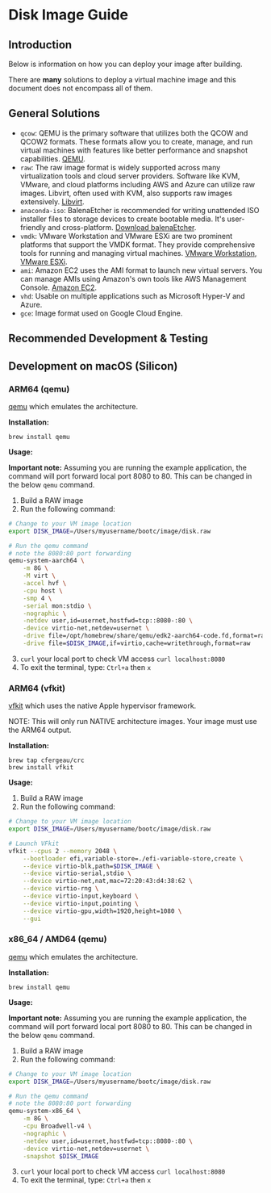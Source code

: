 # Disk Image Guide

## Introduction

Below is information on how you can deploy your image after building.

There are **many** solutions to deploy a virtual machine image and this document does not encompass all of them.

## General Solutions

- `qcow`: QEMU is the primary software that utilizes both the QCOW and QCOW2 formats. These formats allow you to create, manage, and run virtual machines with features like better performance and snapshot capabilities. [QEMU](https://www.qemu.org/).
- `raw`: The raw image format is widely supported across many virtualization tools and cloud server providers. Software like KVM, VMware, and cloud platforms including AWS and Azure can utilize raw images. Libvirt, often used with KVM, also supports raw images extensively. [Libvirt](https://libvirt.org/).
- `anaconda-iso`: BalenaEtcher is recommended for writing unattended ISO installer files to storage devices to create bootable media. It's user-friendly and cross-platform. [Download balenaEtcher](https://www.balena.io/etcher/).
- `vmdk`: VMware Workstation and VMware ESXi are two prominent platforms that support the VMDK format. They provide comprehensive tools for running and managing virtual machines. [VMware Workstation](https://www.vmware.com/products/workstation-pro.html), [VMware ESXi](https://www.vmware.com/products/esxi-and-esx.html).
- `ami`: Amazon EC2 uses the AMI format to launch new virtual servers. You can manage AMIs using Amazon's own tools like AWS Management Console. [Amazon EC2](https://aws.amazon.com/ec2/).
- `vhd`: Usable on multiple applications such as Microsoft Hyper-V and Azure.
- `gce`: Image format used on Google Cloud Engine.

## Recommended Development & Testing

## Development on macOS (Silicon)

### ARM64 (qemu)

[qemu](https://www.qemu.org/) which emulates the architecture.

**Installation:**

```
brew install qemu
```

**Usage:**

**Important note:** Assuming you are running the example application, the command will port forward local port 8080 to 80. This can be changed in the below `qemu` command.

1. Build a RAW image
2. Run the following command:

```sh
# Change to your VM image location
export DISK_IMAGE=/Users/myusername/bootc/image/disk.raw

# Run the qemu command
# note the 8080:80 port forwarding
qemu-system-aarch64 \
    -m 8G \
    -M virt \
    -accel hvf \
    -cpu host \
    -smp 4 \
    -serial mon:stdio \
    -nographic \
    -netdev user,id=usernet,hostfwd=tcp::8080-:80 \
    -device virtio-net,netdev=usernet \
    -drive file=/opt/homebrew/share/qemu/edk2-aarch64-code.fd,format=raw,if=pflash,readonly=on \
    -drive file=$DISK_IMAGE,if=virtio,cache=writethrough,format=raw
```

3. `curl` your local port to check VM access `curl localhost:8080`
4. To exit the terminal, type: `Ctrl+a` then `x`

### ARM64 (vfkit)

[vfkit](https://github.com/crc-org/vfkit) which uses the native Apple hypervisor framework.

NOTE: This will only run NATIVE architecture images. Your image must use the ARM64 output.

**Installation:**

```
brew tap cfergeau/crc
brew install vfkit
```

**Usage:**

1. Build a RAW image
2. Run the following command:

```sh
# Change to your VM image location
export DISK_IMAGE=/Users/myusername/bootc/image/disk.raw

# Launch VFkit
vfkit --cpus 2 --memory 2048 \
    --bootloader efi,variable-store=./efi-variable-store,create \
    --device virtio-blk,path=$DISK_IMAGE \
    --device virtio-serial,stdio \
    --device virtio-net,nat,mac=72:20:43:d4:38:62 \
    --device virtio-rng \
    --device virtio-input,keyboard \
    --device virtio-input,pointing \
    --device virtio-gpu,width=1920,height=1080 \
    --gui
```

### x86_64 / AMD64 (qemu)

[qemu](https://www.qemu.org/) which emulates the architecture.

**Installation:**

```
brew install qemu
```

**Usage:**

**Important note:** Assuming you are running the example application, the command will port forward local port 8080 to 80. This can be changed in the below `qemu` command.

1. Build a RAW image
2. Run the following command:

```sh
# Change to your VM image location
export DISK_IMAGE=/Users/myusername/bootc/image/disk.raw

# Run the qemu command
# note the 8080:80 port forwarding
qemu-system-x86_64 \
    -m 8G \
    -cpu Broadwell-v4 \
    -nographic \
    -netdev user,id=usernet,hostfwd=tcp::8080-:80 \
    -device virtio-net,netdev=usernet \
    -snapshot $DISK_IMAGE
```

3. `curl` your local port to check VM access `curl localhost:8080`
4. To exit the terminal, type: `Ctrl+a` then `x`
